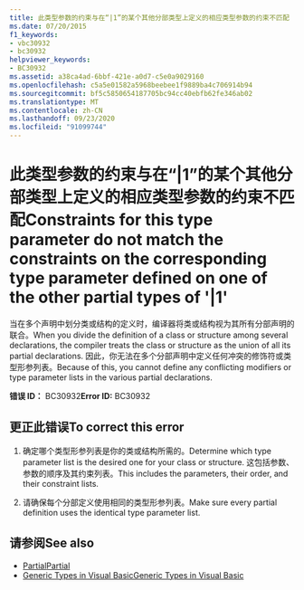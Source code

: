 ```yaml
---
title: 此类型参数的约束与在“|1”的某个其他分部类型上定义的相应类型参数的约束不匹配
ms.date: 07/20/2015
f1_keywords:
- vbc30932
- bc30932
helpviewer_keywords:
- BC30932
ms.assetid: a38ca4ad-6bbf-421e-a0d7-c5e0a9029160
ms.openlocfilehash: c5a5e01582a5968beebee1f9889ba4c706914b94
ms.sourcegitcommit: bf5c5850654187705bc94cc40ebfb62fe346ab02
ms.translationtype: MT
ms.contentlocale: zh-CN
ms.lasthandoff: 09/23/2020
ms.locfileid: "91099744"
---
```

# <a name="constraints-for-this-type-parameter-do-not-match-the-constraints-on-the-corresponding-type-parameter-defined-on-one-of-the-other-partial-types-of-1"></a><span data-ttu-id="a58a7-102">此类型参数的约束与在“|1”的某个其他分部类型上定义的相应类型参数的约束不匹配</span><span class="sxs-lookup"><span data-stu-id="a58a7-102">Constraints for this type parameter do not match the constraints on the corresponding type parameter defined on one of the other partial types of '|1'</span></span>

<span data-ttu-id="a58a7-103">当在多个声明中划分类或结构的定义时，编译器将类或结构视为其所有分部声明的联合。</span><span class="sxs-lookup"><span data-stu-id="a58a7-103">When you divide the definition of a class or structure among several declarations, the compiler treats the class or structure as the union of all its partial declarations.</span></span> <span data-ttu-id="a58a7-104">因此，你无法在多个分部声明中定义任何冲突的修饰符或类型形参列表。</span><span class="sxs-lookup"><span data-stu-id="a58a7-104">Because of this, you cannot define any conflicting modifiers or type parameter lists in the various partial declarations.</span></span>  
  
 <span data-ttu-id="a58a7-105">**错误 ID：** BC30932</span><span class="sxs-lookup"><span data-stu-id="a58a7-105">**Error ID:** BC30932</span></span>  
  
## <a name="to-correct-this-error"></a><span data-ttu-id="a58a7-106">更正此错误</span><span class="sxs-lookup"><span data-stu-id="a58a7-106">To correct this error</span></span>  
  
1. <span data-ttu-id="a58a7-107">确定哪个类型形参列表是你的类或结构所需的。</span><span class="sxs-lookup"><span data-stu-id="a58a7-107">Determine which type parameter list is the desired one for your class or structure.</span></span> <span data-ttu-id="a58a7-108">这包括参数、参数的顺序及其约束列表。</span><span class="sxs-lookup"><span data-stu-id="a58a7-108">This includes the parameters, their order, and their constraint lists.</span></span>  
  
2. <span data-ttu-id="a58a7-109">请确保每个分部定义使用相同的类型形参列表。</span><span class="sxs-lookup"><span data-stu-id="a58a7-109">Make sure every partial definition uses the identical type parameter list.</span></span>  
  
## <a name="see-also"></a><span data-ttu-id="a58a7-110">请参阅</span><span class="sxs-lookup"><span data-stu-id="a58a7-110">See also</span></span>

- [<span data-ttu-id="a58a7-111">Partial</span><span class="sxs-lookup"><span data-stu-id="a58a7-111">Partial</span></span>](../language-reference/modifiers/partial.md)
- [<span data-ttu-id="a58a7-112">Generic Types in Visual Basic</span><span class="sxs-lookup"><span data-stu-id="a58a7-112">Generic Types in Visual Basic</span></span>](../programming-guide/language-features/data-types/generic-types.md)
